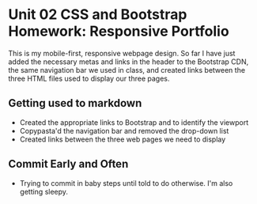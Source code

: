 # Unit 02 CSS and Bootstrap Homework: Responsive Portfolio

This is my mobile-first, responsive webpage design. So far I have just added the necessary metas and links in the header to the Bootstrap CDN, the same navigation bar we used in class, and created links between the three HTML files used to display our three pages.


## Getting used to markdown

* Created the appropriate links to Bootstrap and to identify the viewport
* Copypasta'd the navigation bar and removed the drop-down list
* Created links between the three web pages we need to display

## Commit Early and Often

* Trying to commit in baby steps until told to do otherwise. I'm also getting sleepy.
